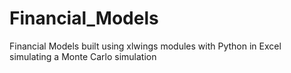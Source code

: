 # Financial_Models
Financial Models built using xlwings modules with Python in Excel simulating a Monte Carlo simulation
